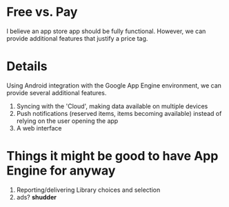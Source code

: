 # Free vs. Pay #

I believe an app store app should be fully functional. However, we can provide additional features that justify a price tag.


# Details #

Using Android integration with the Google App Engine environment, we can provide several additional features.

  1. Syncing with the 'Cloud', making data available on multiple devices
  1. Push notifications (reserved items, items becoming available) instead of relying on the user opening the app
  1. A web interface

# Things it might be good to have App Engine for anyway #

  1. Reporting/delivering Library choices and selection
  1. ads? **shudder**